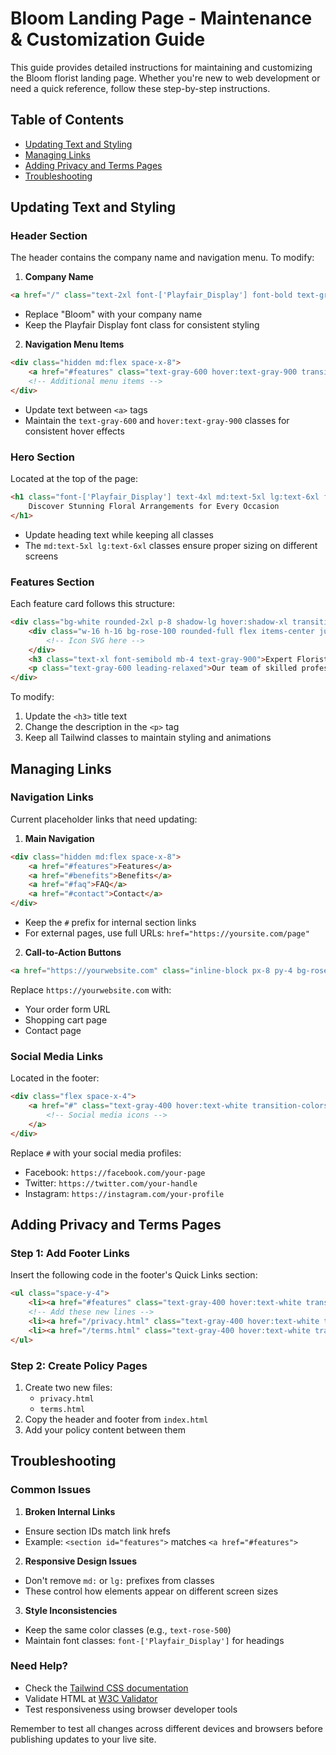 # Bloom Landing Page - Maintenance & Customization Guide

This guide provides detailed instructions for maintaining and customizing the Bloom florist landing page. Whether you're new to web development or need a quick reference, follow these step-by-step instructions.

## Table of Contents
- [Updating Text and Styling](#updating-text-and-styling)
- [Managing Links](#managing-links)
- [Adding Privacy and Terms Pages](#adding-privacy-and-terms-pages)
- [Troubleshooting](#troubleshooting)

## Updating Text and Styling

### Header Section
The header contains the company name and navigation menu. To modify:

1. **Company Name**
```html
<a href="/" class="text-2xl font-['Playfair_Display'] font-bold text-gray-800">Bloom</a>
```
- Replace "Bloom" with your company name
- Keep the Playfair Display font class for consistent styling

2. **Navigation Menu Items**
```html
<div class="hidden md:flex space-x-8">
    <a href="#features" class="text-gray-600 hover:text-gray-900 transition-colors duration-300">Features</a>
    <!-- Additional menu items -->
</div>
```
- Update text between `<a>` tags
- Maintain the `text-gray-600` and `hover:text-gray-900` classes for consistent hover effects

### Hero Section
Located at the top of the page:

```html
<h1 class="font-['Playfair_Display'] text-4xl md:text-5xl lg:text-6xl font-bold text-gray-900 mb-6 leading-tight">
    Discover Stunning Floral Arrangements for Every Occasion
</h1>
```
- Update heading text while keeping all classes
- The `md:text-5xl lg:text-6xl` classes ensure proper sizing on different screens

### Features Section
Each feature card follows this structure:
```html
<div class="bg-white rounded-2xl p-8 shadow-lg hover:shadow-xl transition-all duration-300 transform hover:scale-105">
    <div class="w-16 h-16 bg-rose-100 rounded-full flex items-center justify-center mb-6">
        <!-- Icon SVG here -->
    </div>
    <h3 class="text-xl font-semibold mb-4 text-gray-900">Expert Florists</h3>
    <p class="text-gray-600 leading-relaxed">Our team of skilled professionals...</p>
</div>
```
To modify:
1. Update the `<h3>` title text
2. Change the description in the `<p>` tag
3. Keep all Tailwind classes to maintain styling and animations

## Managing Links

### Navigation Links
Current placeholder links that need updating:

1. **Main Navigation**
```html
<div class="hidden md:flex space-x-8">
    <a href="#features">Features</a>
    <a href="#benefits">Benefits</a>
    <a href="#faq">FAQ</a>
    <a href="#contact">Contact</a>
</div>
```
- Keep the `#` prefix for internal section links
- For external pages, use full URLs: `href="https://yoursite.com/page"`

2. **Call-to-Action Buttons**
```html
<a href="https://yourwebsite.com" class="inline-block px-8 py-4 bg-rose-500...">
```
Replace `https://yourwebsite.com` with:
- Your order form URL
- Shopping cart page
- Contact page

### Social Media Links
Located in the footer:
```html
<div class="flex space-x-4">
    <a href="#" class="text-gray-400 hover:text-white transition-colors duration-300">
        <!-- Social media icons -->
    </a>
</div>
```
Replace `#` with your social media profiles:
- Facebook: `https://facebook.com/your-page`
- Twitter: `https://twitter.com/your-handle`
- Instagram: `https://instagram.com/your-profile`

## Adding Privacy and Terms Pages

### Step 1: Add Footer Links
Insert the following code in the footer's Quick Links section:
```html
<ul class="space-y-4">
    <li><a href="#features" class="text-gray-400 hover:text-white transition-colors duration-300">Features</a></li>
    <!-- Add these new lines -->
    <li><a href="/privacy.html" class="text-gray-400 hover:text-white transition-colors duration-300">Privacy Policy</a></li>
    <li><a href="/terms.html" class="text-gray-400 hover:text-white transition-colors duration-300">Terms of Service</a></li>
</ul>
```

### Step 2: Create Policy Pages
1. Create two new files:
   - `privacy.html`
   - `terms.html`
2. Copy the header and footer from `index.html`
3. Add your policy content between them

## Troubleshooting

### Common Issues

1. **Broken Internal Links**
- Ensure section IDs match link hrefs
- Example: `<section id="features">` matches `<a href="#features">`

2. **Responsive Design Issues**
- Don't remove `md:` or `lg:` prefixes from classes
- These control how elements appear on different screen sizes

3. **Style Inconsistencies**
- Keep the same color classes (e.g., `text-rose-500`)
- Maintain font classes: `font-['Playfair_Display']` for headings

### Need Help?
- Check the [Tailwind CSS documentation](https://tailwindcss.com/docs)
- Validate HTML at [W3C Validator](https://validator.w3.org/)
- Test responsiveness using browser developer tools

Remember to test all changes across different devices and browsers before publishing updates to your live site.